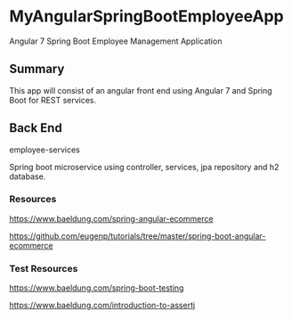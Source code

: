 # MyAngularSpringBootEmployeeApp
Angular 7 Spring Boot Employee Management Application


## Summary
This app will consist of an angular front end using Angular 7 and Spring Boot for REST services.


## Back End 
employee-services

Spring boot microservice using controller, services, jpa repository and h2 database.




### Resources
https://www.baeldung.com/spring-angular-ecommerce

https://github.com/eugenp/tutorials/tree/master/spring-boot-angular-ecommerce


### Test Resources
https://www.baeldung.com/spring-boot-testing

https://www.baeldung.com/introduction-to-assertj